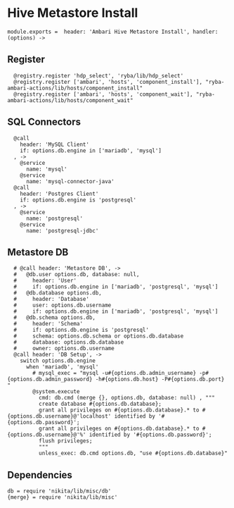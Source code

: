 
# Hive Metastore Install

    module.exports =  header: 'Ambari Hive Metastore Install', handler: (options) ->

## Register

      @registry.register 'hdp_select', 'ryba/lib/hdp_select'
      @registry.register ['ambari', 'hosts', 'component_install'], "ryba-ambari-actions/lib/hosts/component_install"
      @registry.register ['ambari', 'hosts', 'component_wait'], "ryba-ambari-actions/lib/hosts/component_wait"

## SQL Connectors

      @call
        header: 'MySQL Client'
        if: options.db.engine in ['mariadb', 'mysql']
      , ->
        @service
          name: 'mysql'
        @service
          name: 'mysql-connector-java'
      @call
        header: 'Postgres Client'
        if: options.db.engine is 'postgresql'
      , ->
        @service
          name: 'postgresql'
        @service
          name: 'postgresql-jdbc'

## Metastore DB

      # @call header: 'Metastore DB', ->
      #   @db.user options.db, database: null,
      #     header: 'User'
      #     if: options.db.engine in ['mariadb', 'postgresql', 'mysql']
      #   @db.database options.db,
      #     header: 'Database'
      #     user: options.db.username
      #     if: options.db.engine in ['mariadb', 'postgresql', 'mysql']
      #   @db.schema options.db,
      #     header: 'Schema'
      #     if: options.db.engine is 'postgresql'
      #     schema: options.db.schema or options.db.database
      #     database: options.db.database
      #     owner: options.db.username
      @call header: 'DB Setup', ->
        switch options.db.engine
          when 'mariadb', 'mysql'
            # mysql_exec = "mysql -u#{options.db.admin_username} -p#{options.db.admin_password} -h#{options.db.host} -P#{options.db.port} "
            @system.execute
              cmd: db.cmd (merge {}, options.db, database: null) , """
              create database #{options.db.database};
              grant all privileges on #{options.db.database}.* to #{options.db.username}@'localhost' identified by '#{options.db.password}';
              grant all privileges on #{options.db.database}.* to #{options.db.username}@'%' identified by '#{options.db.password}';
              flush privileges;
              """
              unless_exec: db.cmd options.db, "use #{options.db.database}"

## Dependencies

    db = require 'nikita/lib/misc/db'
    {merge} = require 'nikita/lib/misc'
